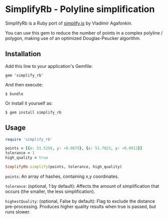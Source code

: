 # SimplifyRb - Polyline simplification

SimplifyRb is a Ruby port of [simplify.js](https://github.com/mourner/simplify-js) by Vladimir Agafonkin.

You can use this gem to reduce the number of points in a complex polyline / polygon, making use of an optimized Douglas-Peucker algorithm.

## Installation

Add this line to your application's Gemfile:

    gem 'simplify_rb'

And then execute:

    $ bundle

Or install it yourself as:

    $ gem install simplify_rb

## Usage

```ruby
require 'simplify_rb'

points = [{x: 51.5256, y: -0.0875}, {x: 51.7823, y: -0.0912}]
tolerance = 1
high_quality = true

SimplifyRb.simplify(points, tolerance, high_quality)
```

```points```: An array of hashes, containing x,y coordinates.

```tolerance```: (optional, 1 by default): Affects the amount of simplification that occurs (the smaller, the less simplification).

```highestQuality```: (optional, False by default): Flag to exclude the distance pre-processing. Produces higher quality results when true is passed, but runs slower.
